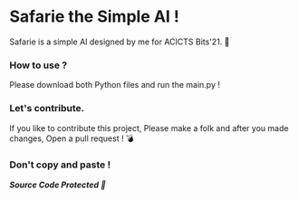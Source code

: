 # Safarie the Simple AI !
Safarie is a simple AI designed by me for ACICTS Bits'21. 👾

### How to use ?
Please download both Python files and run the main.py !

### Let's contribute.
If you like to contribute this project, Please make a folk and after you made changes, Open a pull request ! 💣

### Don't copy and paste !

***Source Code Protected 🚀***
